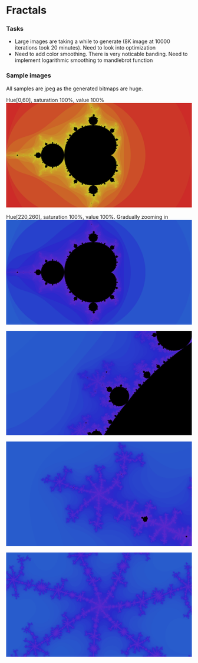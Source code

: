 # Fractals

### Tasks

* Large images are taking a while to generate (8K image at 10000 iterations took 20 minutes). Need to look into optimization
* Need to add color smoothing. There is very noticable banding. Need to implement logarithmic smoothing to mandlebrot function

### Sample images
All samples are jpeg as the generated bitmaps are huge.

Hue[0,60], saturation 100%, value 100%
![Large 8K image using limited hue region](https://github.com/OzyOzk/fractals/blob/with_hsv/fractals/Samples/main.jpg)

Hue[220,260], saturation 100%, value 100%. Gradually zooming in
![Large 8K image using limited hue region](https://github.com/OzyOzk/fractals/blob/with_hsv/fractals/Samples/Test4j.jpg)

![Large 8K image using limited hue region](https://github.com/OzyOzk/fractals/blob/with_hsv/fractals/Samples/Test5j.jpg)


![Large 8K image using limited hue region](https://github.com/OzyOzk/fractals/blob/with_hsv/fractals/Samples/Test6j.jpg)


![Large 8K image using limited hue region](https://github.com/OzyOzk/fractals/blob/with_hsv/fractals/Samples/Test7j.jpg)

